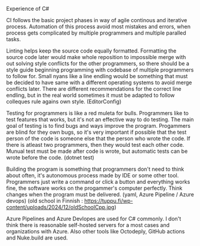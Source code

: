 Experience of C#

CI follows the basic project phases in way of agile continous and iterative process. Automation of this process avoid most mistakes and errors, when process gets complicated by multiple programmers and multiple paralled tasks.

Linting helps keep the source code equally formatted. Formatting the source code later would make whole reposition to impossible merge with out solving style conflicts for the other programmers, so there should be a style guide beginning programming with codebase of multiple programmers to follow for. Small nyans like a line endling would be something that must be decided to have same with a different operating systems to avoid merge conflicts later. There are different recommendations for the correct line endling, but in the real world sometimes it must be adapted to follow colleques rule agains own style. (EditorConfig)

Testing for programmers is like a red muleta for bulls. Programmers like to test features that works, but it's not an effective way to do testing. The main goal of testing is to find bugs and ways improve the program. Progammers are blind for they own bugs, so it's very important if possible that the test person of the code is someone else that the person who wrote the code. If there is atleast two programmers, then they would test each other code. Munual test must be made after code is wrote, but automatic tests can be wrote before the code. (dotnet test)

Building the program is something that programmers don't need to think about often, it's autonomous process made by IDE or some other tool. Programmers just write a command or click a button and everything works fine, the software works on the progammer's computer perfectly. Think changes when the program must be delivered. (yaml, Azure Pipeline / Azure devops)
(old school in Finnish :
https://tuppu.fi/wp-content/uploads/2024/12/oldSchoolCpp.jpg)

Azure Pipelines and Azure Devlopes are used for C# commonly. I don't think there is reasonable self-hosted servers for a most cases and organizations with Azure. Also other tools like Octodeply, GitHub actions and Nuke.build are used.